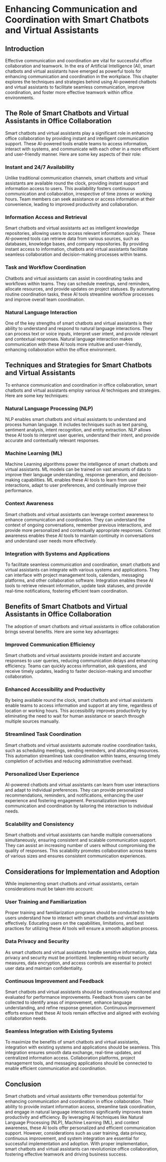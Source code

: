 # Enhancing Communication and Coordination with Smart Chatbots and Virtual Assistants

## Introduction

Effective communication and coordination are vital for successful office collaboration and teamwork. In the era of Artificial Intelligence (AI), smart chatbots and virtual assistants have emerged as powerful tools for enhancing communication and coordination in the workplace. This chapter explores the techniques and strategies behind using AI-powered chatbots and virtual assistants to facilitate seamless communication, improve coordination, and foster more effective teamwork within office environments.

## The Role of Smart Chatbots and Virtual Assistants in Office Collaboration

Smart chatbots and virtual assistants play a significant role in enhancing office collaboration by providing instant and intelligent communication support. These AI-powered tools enable teams to access information, interact with systems, and communicate with each other in a more efficient and user-friendly manner. Here are some key aspects of their role:

### Instant and 24/7 Availability

Unlike traditional communication channels, smart chatbots and virtual assistants are available round the clock, providing instant support and information access to users. This availability fosters continuous communication and collaboration, irrespective of time zones or working hours. Team members can seek assistance or access information at their convenience, leading to improved productivity and collaboration.

### Information Access and Retrieval

Smart chatbots and virtual assistants act as intelligent knowledge repositories, allowing users to access relevant information quickly. These AI-powered tools can retrieve data from various sources, such as databases, knowledge bases, and company repositories. By providing instant access to information, chatbots and virtual assistants facilitate seamless collaboration and decision-making processes within teams.

### Task and Workflow Coordination

Chatbots and virtual assistants can assist in coordinating tasks and workflows within teams. They can schedule meetings, send reminders, allocate resources, and provide updates on project statuses. By automating routine coordination tasks, these AI tools streamline workflow processes and improve overall team coordination.

### Natural Language Interaction

One of the key strengths of smart chatbots and virtual assistants is their ability to understand and respond to natural language interactions. They can process text or voice inputs, interpret user intent, and provide relevant and contextual responses. Natural language interaction makes communication with these AI tools more intuitive and user-friendly, enhancing collaboration within the office environment.

## Techniques and Strategies for Smart Chatbots and Virtual Assistants

To enhance communication and coordination in office collaboration, smart chatbots and virtual assistants employ various AI techniques and strategies. Here are some key techniques:

### Natural Language Processing (NLP)

NLP enables smart chatbots and virtual assistants to understand and process human language. It includes techniques such as text parsing, sentiment analysis, intent recognition, and entity extraction. NLP allows these AI tools to interpret user queries, understand their intent, and provide accurate and contextually relevant responses.

### Machine Learning (ML)

Machine Learning algorithms power the intelligence of smart chatbots and virtual assistants. ML models can be trained on vast amounts of data to improve their language understanding, response generation, and decision-making capabilities. ML enables these AI tools to learn from user interactions, adapt to user preferences, and continually improve their performance.

### Context Awareness

Smart chatbots and virtual assistants can leverage context awareness to enhance communication and coordination. They can understand the context of ongoing conversations, remember previous interactions, and provide more personalized and contextually appropriate responses. Context awareness enables these AI tools to maintain continuity in conversations and understand user needs more effectively.

### Integration with Systems and Applications

To facilitate seamless communication and coordination, smart chatbots and virtual assistants can integrate with various systems and applications. They can interface with project management tools, calendars, messaging platforms, and other collaboration software. Integration enables these AI tools to retrieve relevant information, update task statuses, and provide real-time notifications, fostering efficient team coordination.

## Benefits of Smart Chatbots and Virtual Assistants in Office Collaboration

The adoption of smart chatbots and virtual assistants in office collaboration brings several benefits. Here are some key advantages:

### Improved Communication Efficiency

Smart chatbots and virtual assistants provide instant and accurate responses to user queries, reducing communication delays and enhancing efficiency. Teams can quickly access information, ask questions, and receive timely updates, leading to faster decision-making and smoother collaboration.

### Enhanced Accessibility and Productivity

By being available round the clock, smart chatbots and virtual assistants enable teams to access information and support at any time, regardless of location or working hours. This accessibility improves productivity by eliminating the need to wait for human assistance or search through multiple sources manually.

### Streamlined Task Coordination

Smart chatbots and virtual assistants automate routine coordination tasks, such as scheduling meetings, sending reminders, and allocating resources. This automation streamlines task coordination within teams, ensuring timely completion of activities and reducing administrative overhead.

### Personalized User Experience

AI-powered chatbots and virtual assistants can learn from user interactions and adapt to individual preferences. They can provide personalized recommendations, reminders, and notifications, enhancing the user experience and fostering engagement. Personalization improves communication and coordination by tailoring the interaction to individual needs.

### Scalability and Consistency

Smart chatbots and virtual assistants can handle multiple conversations simultaneously, ensuring consistent and scalable communication support. They can assist an increasing number of users without compromising the quality of responses. This scalability promotes collaboration across teams of various sizes and ensures consistent communication experiences.

## Considerations for Implementation and Adoption

While implementing smart chatbots and virtual assistants, certain considerations must be taken into account:

### User Training and Familiarization

Proper training and familiarization programs should be conducted to help users understand how to interact with smart chatbots and virtual assistants effectively. Educating users on the capabilities, limitations, and best practices for utilizing these AI tools will ensure a smooth adoption process.

### Data Privacy and Security

As smart chatbots and virtual assistants handle sensitive information, data privacy and security must be prioritized. Implementing robust security measures, data encryption, and access controls are essential to protect user data and maintain confidentiality.

### Continuous Improvement and Feedback

Smart chatbots and virtual assistants should be continuously monitored and evaluated for performance improvements. Feedback from users can be collected to identify areas of improvement, enhance language understanding, and refine response generation. Continuous improvement efforts ensure that these AI tools remain effective and aligned with evolving collaboration needs.

### Seamless Integration with Existing Systems

To maximize the benefits of smart chatbots and virtual assistants, integration with existing systems and applications should be seamless. This integration ensures smooth data exchange, real-time updates, and centralized information access. Collaboration platforms, project management tools, and messaging applications should be connected to enable efficient communication and coordination.

## Conclusion

Smart chatbots and virtual assistants offer tremendous potential for enhancing communication and coordination in office collaboration. Their ability to provide instant information access, streamline task coordination, and engage in natural language interactions significantly improves team productivity and efficiency. By leveraging AI techniques like Natural Language Processing (NLP), Machine Learning (ML), and context awareness, these AI tools offer personalized and efficient communication support. However, considerations such as user training, data privacy, continuous improvement, and system integration are essential for successful implementation and adoption. With proper implementation, smart chatbots and virtual assistants can revolutionize office collaboration, fostering effective teamwork and driving business success.
